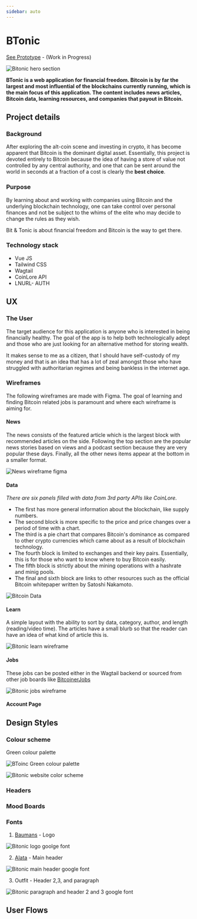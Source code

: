 ```yaml
---
sidebar: auto
---
```


# BTonic

[See Prototype](https://btonic.netlify.app) - (Work in Progress)

![Bitonic hero section](/images/work/btonic/btonic-hero-100.jpg)

**BTonic is a web application for **financial freedom**.  Bitcoin is by far the largest and most influential of the blockchains currently running, which is the main focus of this application.  The content includes news articles, Bitcoin data, learning resources, and companies that payout in Bitcoin.**

## Project details

### Background
After exploring the alt-coin scene and investing in crypto, it has become apparent that Bitcoin is the dominant digital asset.  Essentially, this project is devoted entirely to Bitcoin because the idea of having a store of value not controlled by any central authority, and one that can be sent around the world in seconds at a fraction of a cost is clearly the **best choice**.

### Purpose
By learning about and working with companies using Bitcoin and the underlying blockchain technology, one can take control over personal finances and not be subject to the whims of the elite who may decide to change the rules as they wish. 

Bit & Tonic is about financial freedom and Bitcoin is the way to get there.

### Technology stack
- Vue JS
- Tailwind CSS
- Wagtail 
- CoinLore API
- LNURL- AUTH

## UX

### The User
The target audience for this application is anyone who is interested in being financially healthy. The goal of the app is to help both technologically adept and those who are just looking for an alternative method for storing wealth. 

It makes sense to me as a citizen, that I should have self-custody of my money and that is an idea that has a lot of zeal amongst those who have struggled with authoritarian regimes and being bankless in the internet age. 

### Wireframes
The following wireframes are made with Figma.  The goal of learning and finding Bitcoin related jobs is paramount and where each wireframe is aiming for.

#### News

The news consists of the featured article which is the largest block with recommended articles on the side.  Following the top section are the popular news stories based on views and a podcast section because they are very popular these days. Finally, all the other news items appear at the bottom in a smaller format. 

![News wireframe figma](/images/work/btonic/news-wireframe.png)

#### Data

*There are six panels filled with data from 3rd party APIs like CoinLore.*

- The first has more general information about the blockchain, like supply numbers.  
- The second block is more specific to the price and price changes over a period of time with a chart. 
- The third is a pie chart that compares Bitcoin's dominance as compared to other crypto currencies which came about as a result of blockchain technology. 
- The fourth block is limited to exchanges and their key pairs.  Essentially, this is for those who want to know where to buy Bitcoin easily. 
- The fifth block is strictly about the mining operations with a hashrate and minig pools.
- The final and sixth block are links to other resources such as the official Bitcoin whitepaper written by Satoshi Nakamoto.

![Bitcoin Data](/images/work/btonic/bitcoin-data.png)

#### Learn

A simple layout with the ability to sort by data, category, author, and length (reading/video time).  The articles have a small blurb so that the reader can have an idea of what kind of article this is. 

![Bitonic learn wireframe](/images/work/btonic/learn-wireframe.png)

#### Jobs

These jobs can be posted either in the Wagtail backend or sourced from other job boards like [BitcoinerJobs]()

![Bitonic jobs wireframe](/images/work/btonic/jobs-wireframe.png)

#### Account Page

#### 

## Design Styles

### Colour scheme

Green colour palette

![BToinc Green colour palette](/images/work/btonic/colour-palette.png)

![Bitonic website color scheme](/images/work/btonic/color-scheme.png)

### Headers

### Mood Boards

### Fonts

1. [Baumans]() - Logo

![Bitonic logo goolge font](/images/work/btonic/bitcoin-font.png)

2. [Alata]() - Main header

![Bitonic main header google font](/images/work/btonic/main-header-font.png)

3. Outfit - Header 2,3, and paragraph

![Bitonic paragraph and header 2 and 3 google font](/images/work/btonic/paragraph-h2h3.png)

## User Flows

###  